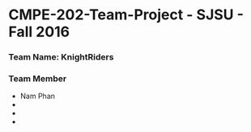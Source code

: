 # CMPE-202-Team-Project - SJSU - Fall 2016

### Team Name: **KnightRiders**

### Team Member
* Nam Phan
*
*
*
